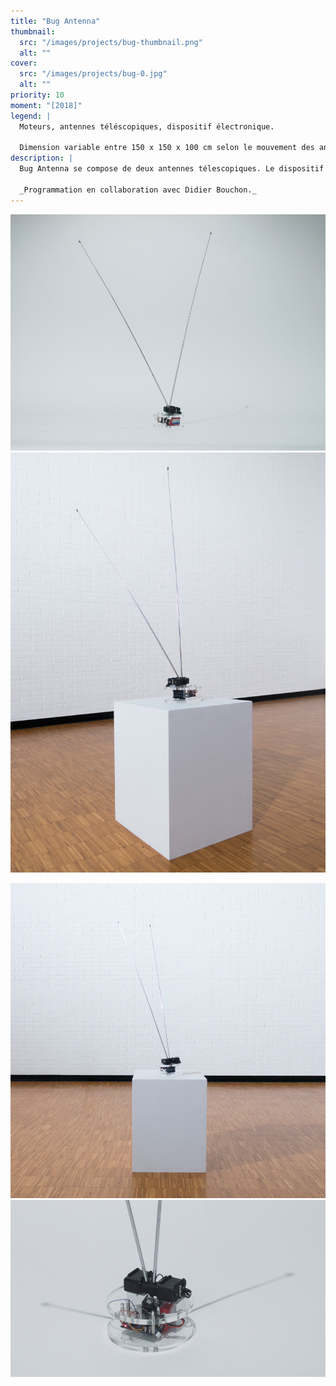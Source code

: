 ```yaml
---
title: "Bug Antenna"
thumbnail:
  src: "/images/projects/bug-thumbnail.png"
  alt: ""
cover:
  src: "/images/projects/bug-0.jpg"
  alt: ""
priority: 10
moment: "[2018]"
legend: |
  Moteurs, antennes téléscopiques, dispositif électronique. 

  Dimension variable entre 150 x 150 x 100 cm selon le mouvement des antennes.
description: |
  Bug Antenna se compose de deux antennes télescopiques. Le dispositif réagit à l’intensité et aux nombres des réseaux Wi-Fi présents dans l'espace. Le mouvement s’apparente à celui des antennes d’un insecte, cherchant à sonder et à interagir avec son environnement. Les antennes sont détournées de leur mode de fonctionnement initial pour rendre sensible l'activité hertzienne de la pièce. Plus l’activité des réseaux est grande, plus le dispositif est actif.

  _Programmation en collaboration avec Didier Bouchon._
---
```


![](/images/projects/bug-1.jpg)
![](/images/projects/bug-2.jpg)

<lite-vimeo videoid="321474353">
</lite-vimeo>

![](/images/projects/bug-3.jpg)
![](/images/projects/bug-0.jpg)
